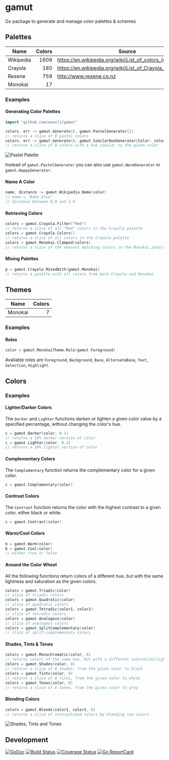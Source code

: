 # gamut

Go package to generate and manage color palettes & schemes

## Palettes

| Name      | Colors | Source                                                      |
| --------- | ------:| ----------------------------------------------------------- |
| Wikipedia |   1609 | https://en.wikipedia.org/wiki/List_of_colors_(compact)      |
| Crayola   |    180 | https://en.wikipedia.org/wiki/List_of_Crayola_crayon_colors |
| Resene    |    759 | http://www.resene.co.nz                                     |
| Monokai   |     17 |                                                             |

### Examples

#### Generating Color Palettes

```go
import "github.com/muesli/gamut"

colors, err := gamut.Generate(8, gamut.PastelGenerator{})
// returns a slice of 8 pastel colors
colors, err := gamut.Generate(8, gamut.SimilarHueGenerator{Color: color})
// returns a slice of 8 colors with a hue similar to the given color
```

![Pastel Palette](https://github.com/muesli/gamut/blob/master/docs/palette_pastel.png)

Instead of `gamut.PastelGenerator` you can also use `gamut.WarmGenerator` or
`gamut.HappyGenerator`.

#### Name A Color

```go
name, distance := gamut.Wikipedia.Name(color)
// name = "Baby blue"
// distance between 0.0 and 1.0
```

#### Retrieving Colors

```go
colors = gamut.Crayola.Filter("Red")
// returns a slice of all "Red" colors in the Crayola palette
colors = gamut.Crayola.Colors()
// returns a slice of all colors in the Crayola palette
colors = gamut.Monokai.Clamped(colors)
// returns a slice of the nearest matching colors in the Monokai palette
```

#### Mixing Palettes

```go
p = gamut.Crayola.MixedWith(gamut.Monokai)
// returns a palette with all colors from both Crayola and Monokai
```

## Themes

| Name    | Colors |
| ------- | ------:|
| Monokai |      7 |

### Examples

#### Roles

```go
color = gamut.MonokaiTheme.Role(gamut.Foreground)
```

Available roles are `Foreground`, `Background`, `Base`, `AlternateBase`, `Text`,
`Selection`, `Highlight`.

## Colors

### Examples

#### Lighter/Darker Colors

The `Darker` and `Lighter` functions darken or lighten a given color value by
a specified percentage, without changing the color's hue.

```go
c = gamut.Darker(color, 0.1)
// returns a 10% darker version of color
c = gamut.Lighter(color, 0.3)
// returns a 30% lighter version of color
```

#### Complementary Colors

The `Complementary` function returns the complementary color for a given color.

```go
c = gamut.Complementary(color)
```

#### Contrast Colors

The `Contrast` function returns the color with the highest contrast to a given
color, either black or white.

```go
c = gamut.Contrast(color)
```

#### Warm/Cool Colors

```go
b = gamut.Warm(color)
b = gamut.Cool(color)
// either true or false
```

#### Around the Color Wheel

All the following functions return colors of a different hue, but with the same
lightness and saturation as the given colors.

```go
colors = gamut.Triadic(color)
// slice of triadic colors
colors = gamut.Quadratic(color)
// slice of quadratic colors
colors = gamut.Tetradic(color1, color2)
// slice of tetradic colors
colors = gamut.Analogous(color)
// slice of analogous colors
colors = gamut.SplitComplementary(color)
// slice of split-complementary colors
```

#### Shades, Tints & Tones

```go
colors = gamut.Monochromatic(color, 8)
// returns colors of the same hue, but with a different saturation/lightness
colors = gamut.Shades(color, 8)
// returns a slice of 8 shades, from the given color to black
colors = gamut.Tints(color, 8)
// returns a slice of 8 tints, from the given color to white
colors = gamut.Tones(color, 8)
// returns a slice of 8 tones, from the given color to grey
```

#### Blending Colors

```go
colors = gamut.Blends(color1, color2, 8)
// returns a slice of interpolated colors by blending two colors
```

![Shades, Tints and Tones](https://github.com/muesli/gamut/blob/master/docs/shades_tints_tones.png)

## Development

[![GoDoc](https://godoc.org/github.com/golang/gddo?status.svg)](https://godoc.org/github.com/muesli/gamut)
[![Build Status](https://travis-ci.org/muesli/gamut.svg?branch=master)](https://travis-ci.org/muesli/gamut)
[![Coverage Status](https://coveralls.io/repos/github/muesli/gamut/badge.svg?branch=master)](https://coveralls.io/github/muesli/gamut?branch=master)
[![Go ReportCard](http://goreportcard.com/badge/muesli/gamut)](http://goreportcard.com/report/muesli/gamut)
